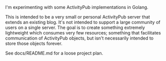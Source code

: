 I'm experimenting with some ActivityPub implementations in Golang.

This is intended to be a very small or personal ActivityPub server that extends an existing blog. It's not intended to support a large community of users on a single server. The goal is to create something extremely lightweight which consumes very few resources; something that facilitates communication of ActivityPub objects, but isn't necessarily intended to store those objects forever.

See docs/README.md for a loose project plan.
